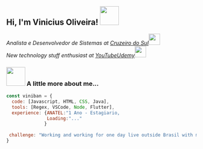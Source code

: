<h2> Hi, I'm Vinicius Oliveira! <img src="https://i.pinimg.com/originals/c3/41/33/c341337a11da06d50f1e66453565089c.gif" width="50"></h2>
<p><em>Analista e Desenvolvedor de Sistemas at <a href="https://www.cruzeirodosulvirtual.com.br">Cruzeiro do Sul</a><img src="https://media.giphy.com/media/fYSnHlufseco8Fh93Z/giphy.gif" width="30"></br>New technology stuff enthusiast at <a href="https://www.youtube.com">YouTube</a><a href="https://www.udemy.com">Udemy</a><img src="https://media.giphy.com/media/WUlplcMpOCEmTGBtBW/giphy.gif" width="30"> 
</em></p>

### <img src="https://i.pinimg.com/originals/10/c3/4e/10c34e3312c6dc5ffed84c1cfe2e5396.gif" width="50"> A little more about me...  

```javascript
const viniban = {
  code: [Javascript, HTML, CSS, Java],
  tools: [Regex, VSCode, Node, Flutter],
  experience: {ANATEL:"1 Ano - Estagiario,
               Loading:"..."
              }
  
 challenge: "Working and working for one day live outside Brasil with my family!."
}
```
